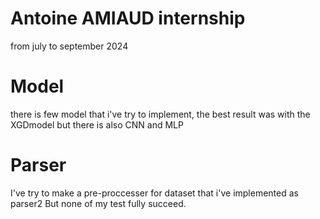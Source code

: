 # Antoine AMIAUD internship
from july to september 2024
# Model
there is few model that i've try to implement, the best result was with the XGDmodel
but there is also CNN and MLP
# Parser
I've try to make a pre-proccesser for dataset that i've implemented as parser2
But none of my test fully succeed.
